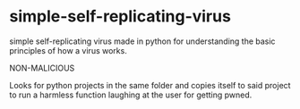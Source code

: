# simple-self-replicating-virus
simple self-replicating virus made in python for understanding the basic principles of how a virus works.

NON-MALICIOUS 

Looks for python projects in the same folder and copies itself to said project to run a harmless function laughing at the user for getting pwned.
